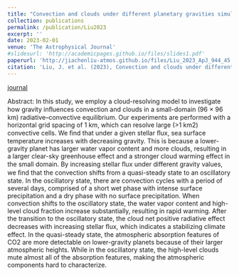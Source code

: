 ```yaml
---
title: "Convection and clouds under different planetary gravities simulated by a small-domain cloud-resolving model"
collection: publications
permalink: /publication/Liu2023
excerpt: ''
date: 2023-02-01
venue: 'The Astrophysical Journal'
#slidesurl: 'http://academicpages.github.io/files/slides1.pdf'
paperurl: 'http://jiachenliu-atmos.github.io/files/Liu_2023_ApJ_944_45.pdf'
citation: 'Liu, J. et al. (2023), Convection and clouds under different planetary gravities simulated by a small-domain cloud-resolving model, The Astrophysical Journal, 944(1), p. 45.'
---
```


[journal](https://doi.org/10.3847/1538-4357/aca965)


Abstract: In this study, we employ a cloud-resolving model to investigate how gravity inﬂuences convection and clouds in a small-domain (96 × 96 km) radiative–convective equilibrium. Our experiments are performed with a horizontal grid spacing of 1 km, which can resolve large (>1 km2) convective cells. We ﬁnd that under a given stellar ﬂux, sea surface temperature increases with decreasing gravity. This is because a lower-gravity planet has larger water vapor content and more clouds, resulting in a larger clear-sky greenhouse effect and a stronger cloud warming effect in the small domain. By increasing stellar ﬂux under different gravity values, we ﬁnd that the convection shifts from a quasi-steady state to an oscillatory state. In the oscillatory state, there are convection cycles with a period of several days, comprised of a short wet phase with intense surface precipitation and a dry phase with no surface precipitation. When convection shifts to the oscillatory state, the water vapor content and high-level cloud fraction increase substantially, resulting in rapid warming. After the transition to the oscillatory state, the cloud net positive radiative effect decreases with increasing stellar ﬂux, which indicates a stabilizing climate effect. In the quasi-steady state, the atmospheric absorption features of CO2 are more detectable on lower-gravity planets because of their larger atmospheric heights. While in the oscillatory state, the high-level clouds mute almost all of the absorption features, making the atmospheric components hard to characterize.


